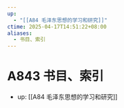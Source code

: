 ```yaml
---
up:
  - "[[A84 毛泽东思想的学习和研究]]"
ctime: 2025-04-17T14:51:22+08:00
aliases:
  - 书目、索引
---
```


# A843 书目、索引

- up: [[A84 毛泽东思想的学习和研究]]
